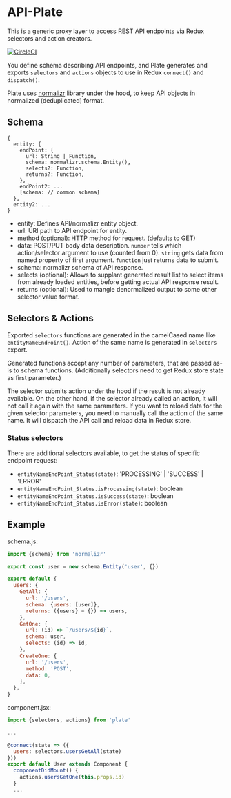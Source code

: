 # API-Plate

This is a generic proxy layer to access REST API endpoints via Redux selectors and action creators.

[![CircleCI](https://img.shields.io/circleci/project/github/smokku/plate/master.svg)](https://circleci.com/gh/smokku/plate)

You define schema describing API endpoints, and Plate generates and exports `selectors` and `actions` objects
to use in Redux `connect()` and `dispatch()`.

Plate uses [normalizr][1] library under the hood, to keep API objects in normalized (deduplicated) format.

[1]: https://github.com/paularmstrong/normalizr

## Schema

```
{
  entity: {
    endPoint: {
      url: String | Function,
      schema: normalizr.schema.Entity(),
      selects?: Function,
      returns?: Function,
    },
    endPoint2: ...
    [schema: // common schema]
  },
  entity2: ...
}
```

- entity: Defines API/normalizr entity object.
- url: URI path to API endpoint for entity.
- method (optional): HTTP method for request. (defaults to GET)
- data: POST/PUT body data description. `number` tells which action/selector argument to use (counted from 0). `string` gets data from named property of first argument. `function` just returns data to submit.
- schema: normalizr schema of API response.
- selects (optional): Allows to supplant generated result list to select items from already loaded entities, before getting actual API response result.
- returns (optional): Used to mangle denormalized output to some other selector value format.

## Selectors & Actions

Exported `selectors` functions are generated in the camelCased name like `entityNameEndPoint()`.
Action of the same name is generated in `selectors` export.

Generated functions accept any number of parameters, that are passed as-is to schema functions.
(Additionally selectors need to get Redux store state as first parameter.)

The selector submits action under the hood if the result is not already available.
On the other hand, if the selector already called an action, it will not call it again with the same parameters. If you want to reload data for the given selector parameters, you need to manually call the action of the same name. It will dispatch the API call and reload data in Redux store.

### Status selectors

There are additional selectors available, to get the status of specific endpoint request:

- `entityNameEndPoint_Status(state)`: 'PROCESSING' | 'SUCCESS' | 'ERROR'
- `entityNameEndPoint_Status.isProcessing(state)`: boolean
- `entityNameEndPoint_Status.isSuccess(state)`: boolean
- `entityNameEndPoint_Status.isError(state)`: boolean

## Example

schema.js:

```js
import {schema} from 'normalizr'

export const user = new schema.Entity('user', {})

export default {
  users: {
    GetAll: {
      url: '/users',
      schema: {users: [user]},
      returns: ({users} = {}) => users,
    },
    GetOne: {
      url: (id) => `/users/${id}`,
      schema: user,
      selects: (id) => id,
    },
    CreateOne: {
      url: '/users',
      method: 'POST',
      data: 0,
    },
  },
}
```

component.jsx:

```js
import {selectors, actions} from 'plate'

...

@connect(state => ({
  users: selectors.usersGetAll(state)
}))
export default User extends Component {
  componentDidMount() {
    actions.usersGetOne(this.props.id)
  }
  ...
```
